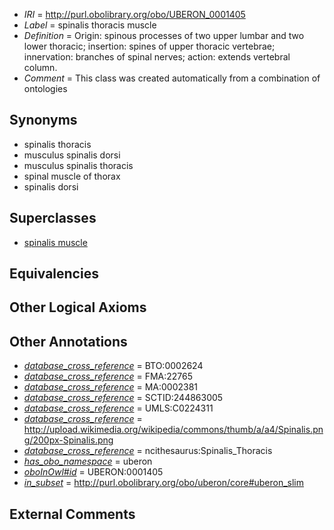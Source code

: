  * *IRI* = http://purl.obolibrary.org/obo/UBERON_0001405
 * *Label* = spinalis thoracis muscle
 * *Definition* = Origin: spinous processes of two upper lumbar and two lower thoracic; insertion: spines of upper thoracic vertebrae; innervation: branches of spinal nerves; action: extends vertebral column.
 * *Comment* = This class was created automatically from a combination of ontologies

## Synonyms

 * spinalis thoracis
 * musculus spinalis dorsi
 * musculus spinalis thoracis
 * spinal muscle of thorax
 * spinalis dorsi

## Superclasses

 * [spinalis muscle](../../UBERON/13/UBERON_0011013.md)

## Equivalencies


## Other Logical Axioms


## Other Annotations

 * *[database_cross_reference](../../ef/oboInOwl#hasDbXref.md)* = BTO:0002624
 * *[database_cross_reference](../../ef/oboInOwl#hasDbXref.md)* = FMA:22765
 * *[database_cross_reference](../../ef/oboInOwl#hasDbXref.md)* = MA:0002381
 * *[database_cross_reference](../../ef/oboInOwl#hasDbXref.md)* = SCTID:244863005
 * *[database_cross_reference](../../ef/oboInOwl#hasDbXref.md)* = UMLS:C0224311
 * *[database_cross_reference](../../ef/oboInOwl#hasDbXref.md)* = http://upload.wikimedia.org/wikipedia/commons/thumb/a/a4/Spinalis.png/200px-Spinalis.png
 * *[database_cross_reference](../../ef/oboInOwl#hasDbXref.md)* = ncithesaurus:Spinalis_Thoracis
 * *[has_obo_namespace](../../ce/oboInOwl#hasOBONamespace.md)* = uberon
 * *[oboInOwl#id](../../id/oboInOwl#id.md)* = UBERON:0001405
 * *[in_subset](../../et/oboInOwl#inSubset.md)* = http://purl.obolibrary.org/obo/uberon/core#uberon_slim

## External Comments

